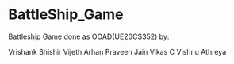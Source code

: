 # BattleShip_Game

Battleship Game done as OOAD(UE20CS352) by:

  Vrishank Shishir
  Vijeth Arhan Praveen Jain
  Vikas C
  Vishnu Athreya 
